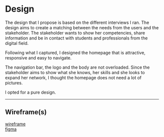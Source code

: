# Design

The design that I propose is based on the different interviews I ran. The design
aims to create a matching between the needs from the users and the stakeholder.
The stakeholder wants to show her competencies, share information and be in
contact with students and professionals from the digital field.

Following what I captured, I designed the homepage that is attractive,
responsive and easy to navigate.

The navigation bar, the logo and the body are not overloaded. Since the
stakeholder aims to show what she knows, her skills and she looks to expand her
network, I thought the homepage does not need a lot of pictures.

I opted for a pure design.

<!-- give an overview of your project's design -->
<!-- describe the reasoning behind your group's design and wireframe -->
<!-- include other centralized decisions like fonts, palates, ... -->

---

## Wireframe(s)

<!-- provide a link to your wireframe documenting on Figma, or wherever it is -->

[wireframe](https://www.figma.com/file/USp9EFowgAqTaNs9bzdOQC/node-id=0%3A1)  
[figma](https://www.figma.com/file/9m8PxA1UltzM8kaz0qlDhR/Alina-home?node-id=0%3A1)
